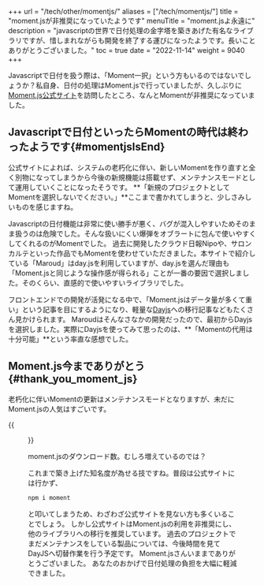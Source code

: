 +++
url = "/tech/other/momentjs/"
aliases = ["/tech/momentjs/"]
title = "moment.jsが非推奨になっていたようです"
menuTitle = "moment.jsよ永遠に"
description = "javascriptの世界で日付処理の金字塔を築きあげた有名なライブラリですが、惜しまれながらも開発を終了する運びになったようです。長いことありがとうございました。"
toc = true
date = "2022-11-14"
weight = 9040
+++

Javascriptで日付を扱う際は、「Moment一択」という方もいるのではないでしょうか？私自身、日付の処理はMoment.jsで行っていましたが、久しぶりに[Moment.js公式サイト](https://momentjs.com/docs/)を訪問したところ、なんとMomentが非推奨になっていました。

## Javascriptで日付といったらMomentの時代は終わったようです{#momentjsIsEnd}

公式サイトによれば、システムの老朽化に伴い、新しいMomentを作り直すと全く別物になってしまうから今後の新規機能は搭載せず、メンテナンスモードとして運用していくことになったそうです。
**「新規のプロジェクトとしてMomentを選択しないでください。」**ここまで書かれてしまうと、少しさみしいものを感じますね。

Javascriptの日付機能は非常に使い勝手が悪く、バグが混入しやすいためそのまま扱うのは危険でした。そんな扱いにくい爆弾をオブラートに包んで使いやすくしてくれるのがMomentでした。
過去に開発したクラウド日報Nipoや、サロンカルテといった作品でもMomentを使わせていただきました。本サイトで紹介している「Maroud」はday.jsを利用していますが、day.jsを選んだ理由も
「Moment.jsと同じような操作感が得られる」ことが一番の要因で選択しました。そのくらい、直感的で使いやすいライブラリでした。

フロントエンドでの開発が活発になる中で、「Moment.jsはデータ量が多くて重い」という記事を目にするようになり、軽量な[Dayjs](https://day.js.org/)への移行記事などもたくさん見かけられます。
Maroudはそんなさなかの開発だったので、最初からDayjsを選択しました。実際にDayjsを使ってみて思ったのは、**「Momentの代用は十分可能」**という率直な感想でした。

## Moment.js今までありがとう{#thank_you_moment_js}

老朽化に伴いMomentの更新はメンテナンスモードとなりますが、未だにMoment.jsの人気はすごいです。

{{<figure src="img/moment.png"  alt="moment.jsのダウンロード数" caption="moment.jsのダウンロード数" >}}

moment.jsのダウンロード数。むしろ増えているのでは？

これまで築き上げた知名度が為せる技ですね。普段は公式サイトには行かず、

```bash
npm i moment
```

と叩いてしまうため、わざわざ公式サイトを見ない方も多くいることでしょう。
しかし公式サイトはMoment.jsの利用を非推奨にし、他のライブラリへの移行を推奨しています。
過去のプロジェクトでまだメンテナンスをしている製品については、今後時間を見てDayJSへ切替作業を行う予定です。
Moment.jsさんいままでありがとうございました。
あなたのおかげで日付処理の負担を大幅に軽減できました。
